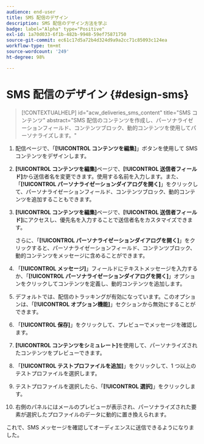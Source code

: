 ```yaml
---
audience: end-user
title: SMS 配信のデザイン
description: SMS 配信のデザイン方法を学ぶ
badge: label="Alpha" type="Positive"
exl-id: 1a70d033-6f1b-482b-9948-59ef75871750
source-git-commit: ec61c17d5a72b4d324d9a9a2cc71c85093c124ea
workflow-type: tm+mt
source-wordcount: '249'
ht-degree: 98%

---
```


# SMS 配信のデザイン {#design-sms}

>[!CONTEXTUALHELP]
>id="acw_deliveries_sms_content"
>title="SMS コンテンツ"
>abstract="SMS 配信のコンテンツを作成し、パーソナライゼーションフィールド、コンテンツブロック、動的コンテンツを使用してパーソナライズします。"

1. 配信ページで、「**[!UICONTROL コンテンツを編集]**」ボタンを使用して SMS コンテンツをデザインします。

1. **[!UICONTROL コンテンツを編集]**&#x200B;ページで、**[!UICONTROL 送信者フィールド]**&#x200B;から送信者名を変更できます。使用する名前を入力します。また、「**[!UICONTROL パーソナライゼーションダイアログを開く]**」をクリックして、パーソナライゼーションフィールド、コンテンツブロック、動的コンテンツを追加することもできます。

1. **[!UICONTROL コンテンツを編集]**&#x200B;ページで、**[!UICONTROL 送信者フィールド]**&#x200B;にアクセスし、優先名を入力することで送信者名をカスタマイズできます。

   さらに、「**[!UICONTROL パーソナライゼーションダイアログを開く]**」をクリックすると、パーソナライゼーションフィールド、コンテンツブロック、動的コンテンツをメッセージに含めることができます。

1. 「**[!UICONTROL メッセージ]**」フィールドにテキストメッセージを入力するか、「**[!UICONTROL パーソナライゼーションダイアログを開く]**」オプションをクリックしてコンテンツを定義し、動的コンテンツを追加します。

1. デフォルトでは、配信のトラッキングが有効になっています。このオプションは、「**[!UICONTROL オプション機能]**」セクションから無効にすることができます。

1. 「**[!UICONTROL 保存]**」をクリックして、プレビューでメッセージを確認します。

1. **[!UICONTROL コンテンツをシミュレート]**&#x200B;を使用して、パーソナライズされたコンテンツをプレビューできます。

1. 「**[!UICONTROL テストプロファイルを追加]**」をクリックして、1 つ以上のテストプロファイルを選択します。

1. テストプロファイルを選択したら、「**[!UICONTROL 選択]**」をクリックします。

1. 右側のパネルにはメールのプレビューが表示され、パーソナライズされた要素が選択したプロファイルのデータに動的に置き換えられます。

これで、SMS メッセージを確認してオーディエンスに送信できるようになりました。
